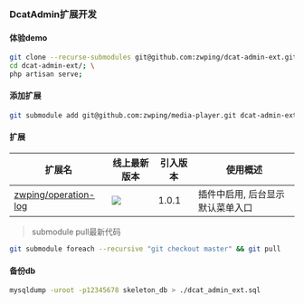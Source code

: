 ### DcatAdmin扩展开发

#### 体验demo

```bash
git clone --recurse-submodules git@github.com:zwping/dcat-admin-ext.git; \
cd dcat-admin-ext/; \
php artisan serve; 
```

#### 添加扩展
```bash
git submodule add git@github.com:zwping/media-player.git dcat-admin-extensions/zwping/media-player
```
#### 扩展
| 扩展名 | 线上最新版本 | 引入版本 | 使用概述 |
| --- | --- | --- | --- |
| [zwping/operation-log](https://github.com/zwping/operation-log) | [![](https://img.shields.io/packagist/v/zwping/operation-log.svg)](https://packagist.org/packages/zwping/operation-log) | 1.0.1 | 插件中启用, 后台显示默认菜单入口 |


> submodule pull最新代码
```bash
git submodule foreach --recursive "git checkout master" && git pull
```

#### 备份db
```sh
mysqldump -uroot -p12345678 skeleton_db > ./dcat_admin_ext.sql
```
